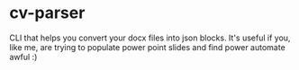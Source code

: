 # cv-parser


CLI that helps you convert your docx files into json blocks. It's useful if you, like me, are trying to populate power point slides and find power automate awful :)
